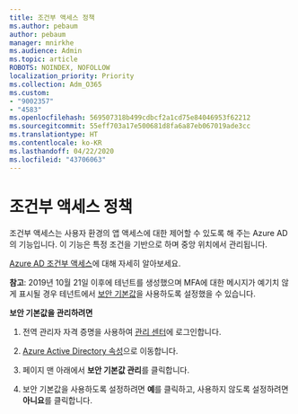 ```yaml
---
title: 조건부 액세스 정책
ms.author: pebaum
author: pebaum
manager: mnirkhe
ms.audience: Admin
ms.topic: article
ROBOTS: NOINDEX, NOFOLLOW
localization_priority: Priority
ms.collection: Adm_O365
ms.custom:
- "9002357"
- "4583"
ms.openlocfilehash: 569507318b499cdbcf2a1cd75e84046953f62212
ms.sourcegitcommit: 55eff703a17e500681d8fa6a87eb067019ade3cc
ms.translationtype: HT
ms.contentlocale: ko-KR
ms.lasthandoff: 04/22/2020
ms.locfileid: "43706063"
---
```

# <a name="conditional-access-policies"></a>조건부 액세스 정책

조건부 액세스는 사용자 환경의 앱 액세스에 대한 제어할 수 있도록 해 주는 Azure AD의 기능입니다. 이 기능은 특정 조건을 기반으로 하며 중앙 위치에서 관리됩니다.

[Azure AD 조건부 액세스](https://docs.microsoft.com/azure/active-directory/conditional-access/)에 대해 자세히 알아보세요.  

**참고**: 2019년 10월 21일 이후에 테넌트를 생성했으며 MFA에 대한 메시지가 예기치 않게 표시될 경우 테넌트에서 [보안 기본값](https://aka.ms/securitydefaults)을 사용하도록 설정했을 수 있습니다.

**보안 기본값을 관리하려면**

1. 전역 관리자 자격 증명을 사용하여 [관리 센터](https://go.microsoft.com/fwlink/p/?linkid=834822)에 로그인합니다.

2. [Azure Active Directory 속성](https://portal.azure.com/#blade/Microsoft_AAD_IAM/ActiveDirectoryMenuBlade/Properties)으로 이동합니다.

3. 페이지 맨 아래에서 **보안 기본값 관리**를 클릭합니다.

4. 보안 기본값을 사용하도록 설정하려면 **예**를 클릭하고, 사용하지 않도록 설정하려면 **아니요**를 클릭합니다.
